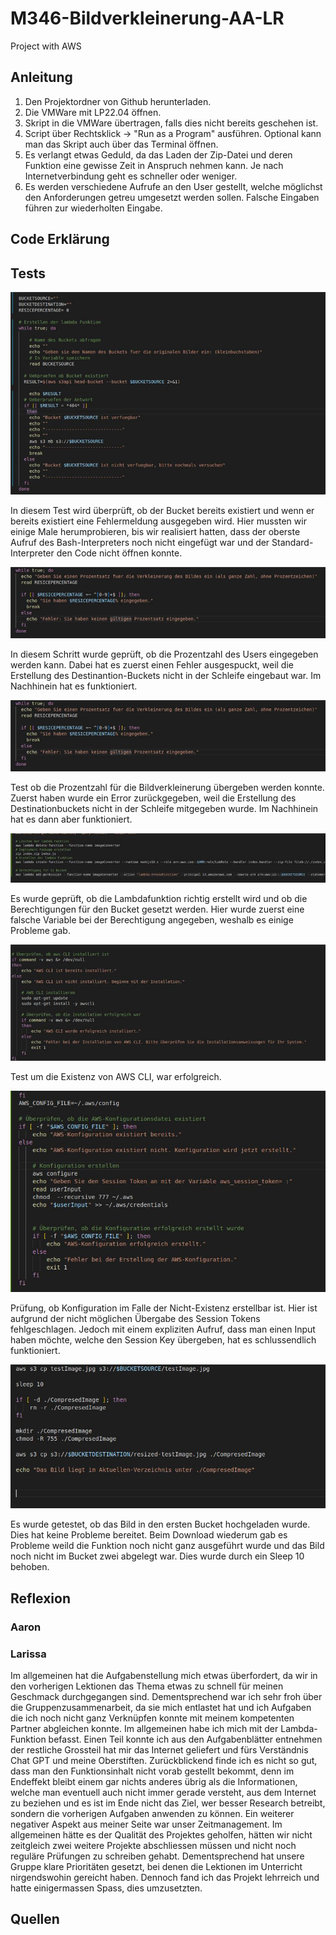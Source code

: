 # M346-Bildverkleinerung-AA-LR
Project with AWS
## Anleitung
1. Den Projektordner von Github herunterladen.
2. Die VMWare mit LP22.04 öffnen.
3. Skript in die VMWare übertragen, falls dies nicht bereits geschehen ist.
4. Script über Rechtsklick -> "Run as a Program" ausführen. Optional kann man das Skript auch über das Terminal öffnen.
5. Es verlangt etwas Geduld, da das Laden der Zip-Datei und deren Funktion eine gewisse Zeit in Anspruch nehmen kann. Je nach Internetverbindung geht es schneller oder weniger.
6. Es werden verschiedene Aufrufe an den User gestellt, welche möglichst den Anforderungen getreu umgesetzt werden sollen. Falsche Eingaben führen zur wiederholten Eingabe.
   
## Code Erklärung


## Tests
![21.12.2023 Aaron Alvarado](Test1.jpg "Test 1")


In diesem Test wird überprüft, ob der Bucket bereits existiert und wenn er bereits existiert eine Fehlermeldung ausgegeben wird. Hier mussten wir einige Male herumprobieren, bis wir realisiert hatten, dass der oberste Aufruf des Bash-Interpreters noch nicht eingefügt war und der Standard-Interpreter den Code nicht öffnen konnte.

![21.12.2023 Aaron Alvarado](Test2.jpg "Test 2")

In diesem Schritt wurde geprüft, ob die Prozentzahl des Users eingegeben werden kann. Dabei hat es zuerst einen Fehler ausgespuckt, weil die Erstellung des Destinantion-Buckets nicht in der Schleife eingebaut war. Im Nachhinein hat es funktioniert. 

![21.12.2023 Aaron Alvarado](Test3.jpg "Test 3")

Test ob die Prozentzahl für die Bildverkleinerung übergeben werden konnte. Zuerst haben wurde ein Error zurückgegeben, weil die Erstellung des Destinationbuckets nicht in der Schleife mitgegeben wurde. Im Nachhinein hat es dann aber funktioniert.

![21.12.2023 Aaron Alvarado](Test4.jpg "Test 4")

Es wurde geprüft, ob die Lambdafunktion richtig erstellt wird und ob die Berechtigungen für den Bucket gesetzt werden. Hier wurde zuerst eine falsche Variable bei der Berechtigung angegeben, weshalb es einige Probleme gab.

![21.12.2023 Aaron Alvarado](Test5.jpg "Test 5")

Test um die Existenz von AWS CLI, war erfolgreich.

![21.12.2023 Aaron Alvarado](Test6.jpg "Test 6")

Prüfung, ob Konfiguration im Falle der Nicht-Existenz erstellbar ist. Hier ist aufgrund der nicht möglichen Übergabe des Session Tokens fehlgeschlagen. Jedoch mit einem expliziten Aufruf, dass man einen Input haben möchte, welche den Session Key übergeben, hat es schlussendlich funktioniert.

![21.12.2023 Aaron Alvarado](Test7.jpg "Test 7")

Es wurde getestet, ob das Bild in den ersten Bucket hochgeladen wurde. Dies hat keine Probleme bereitet. Beim Download wiederum gab es Probleme weild die Funktion noch nicht ganz ausgeführt wurde und das Bild noch nicht im Bucket zwei abgelegt war. Dies wurde durch ein Sleep 10 behoben.

## Reflexion
### Aaron
### Larissa

Im allgemeinen hat die Aufgabenstellung mich etwas überfordert, da wir in den vorherigen Lektionen das Thema etwas zu schnell für meinen Geschmack durchgegangen sind. Dementsprechend war ich sehr froh über die Gruppenzusammenarbeit, da sie mich entlastet hat und ich Aufgaben die ich noch nicht ganz Verknüpfen konnte mit meinem kompetenten Partner abgleichen konnte. Im allgemeinen habe ich mich mit der Lambda-Funktion befasst. Einen Teil konnte ich aus den Aufgabenblätter entnehmen der restliche Grossteil hat mir das Internet geliefert und fürs Verständnis Chat GPT und meine Oberstiften. Zurückblickend finde ich es nicht so gut, dass man den Funktionsinhalt nicht vorab gestellt bekommt, denn im Endeffekt bleibt einem gar nichts anderes übrig als die Informationen, welche man eventuell auch nicht immer gerade versteht, aus dem Internet zu beziehen und es ist im Ende nicht das Ziel, wer besser Research betreibt, sondern die vorherigen Aufgaben anwenden zu können.
Ein weiterer negativer Aspekt aus meiner Seite war unser Zeitmanagement. Im allgemeinen hätte es der Qualität des Projektes geholfen, hätten wir nicht zeitgleich zwei weitere Projekte abschliessen müssen und nicht noch reguläre Prüfungen zu schreiben gehabt. Dementsprechend hat unsere Gruppe klare Prioritäten gesetzt, bei denen die Lektionen im Unterricht nirgendswohin gereicht haben. 
Dennoch fand ich das Projekt lehrreich und hatte einigermassen Spass, dies umzusetzten.

## Quellen



